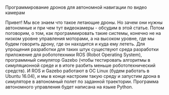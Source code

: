 Программирование дронов для автономной навигации по видео камерам



Привет! Мы все знаем что такое летающие дроны. Но зачем они нужны автономные и при чем тут видеокамеры - обсудим в этой статье. Потом поговорим, о том, как программировать такие системы, конечно не на низком уровне управления моторами, а на высоком уровне, где мы будем говорить дрону, где он находится и куда ему лететь. Для упрощения разработки для таких штук существуют среда разработки приложение для робототехники ROS (Robot Operating System),  программный симулятор Gazebo (чтобы тестировать алгоритмы в симуляционной среде и в итоге разбить меньше робототехнический средств). И ROS и Gazebo работают в ОС Linux (будем работать в Ubuntu 16.04), и мы в конце настроим такую среду и запустим дрона в симуляторе в автономный полет по заданной траектории. Программа автономного управления будет написана на языке Python. 

